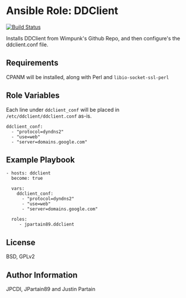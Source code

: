 Ansible Role: DDClient
=========

[![Build Status](https://travis-ci.org/jpartain89/ansible_ddclient.svg?branch=master)](https://travis-ci.org/jpartain89/ansible_ddclient)

Installs DDClient from Wimpunk's Github Repo, and then configure's the ddclient.conf file.

Requirements
------------

CPANM will be installed, along with Perl and `libio-socket-ssl-perl`

Role Variables
--------------

Each line under `ddclient_conf` will be placed in `/etc/ddclient/ddclient.conf` as-is.
```
ddclient_conf:
  - "protocol=dyndns2"
  - "use=web"
  - "server=domains.google.com"
```

Example Playbook
----------------

    - hosts: ddclient
      become: true

      vars:
        ddclient_conf:
          - "protocol=dyndns2"
          - "use=web"
          - "server=domains.google.com"

      roles:
         - jpartain89.ddclient

License
-------

BSD, GPLv2

Author Information
------------------

JPCDI, JPartain89 and Justin Partain
